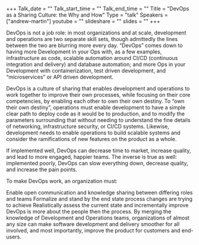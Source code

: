 +++
Talk_date = ""
Talk_start_time = ""
Talk_end_time = ""
Title = "DevOps as a Sharing Culture: the Why and How"
Type = "talk"
Speakers = ["andrew-martin"]
youtube = ""
slideshare = ""
slides = ""
+++

DevOps is not a job role: in most organizations and at scale, development and operations are two separate skill sets, though admittedly the lines between the two are blurring more every day. “DevOps” comes down to having more Development in your Ops with, as a few examples, infrastructure as code, scalable automation around CI/CD (continuous integration and delivery) and database automation; and more Ops in your Development with containerization, test driven development, and “microservices” or API driven development.

DevOps is a culture of sharing that enables development and operations to work together to improve their own processes, while focusing on their core competencies, by enabling each other to own their own destiny. To “own their own destiny”, operations must enable development to have a simple clear path to deploy code as it would be to production, and to modify the parameters surrounding that without needing to understand the fine details of networking, infrastructure security, or CI/CD systems. Likewise, development needs to enable operations to build scalable systems and consider the ramifications of new features on the product as a whole.

If implemented well, DevOps can decrease time to market, increase quality, and lead to more engaged, happier teams. The inverse is true as well: implemented poorly, DevOps can slow everything down, decrease quality, and increase the pain points.

To make DevOps work, an organization must:

Enable open communication and knowledge sharing between differing roles and teams
Formalize and stand by the end state process changes are trying to achieve
Realistically assess the current state and incrementally improve
DevOps is more about the people then the process. By merging the knowledge of Development and Operations teams, organizations of almost any size can make software development and delivery smoother for all involved, and most importantly, improve the product for customers and end-users.